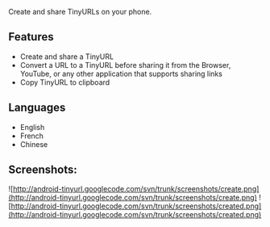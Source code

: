 Create and share TinyURLs on your phone.

## Features ##
  * Create and share a TinyURL
  * Convert a URL to a TinyURL before sharing it from the Browser, YouTube, or any other application that supports sharing links
  * Copy TinyURL to clipboard

## Languages ##
  * English
  * French
  * Chinese

## Screenshots: ##
![http://android-tinyurl.googlecode.com/svn/trunk/screenshots/create.png](http://android-tinyurl.googlecode.com/svn/trunk/screenshots/create.png)
![http://android-tinyurl.googlecode.com/svn/trunk/screenshots/created.png](http://android-tinyurl.googlecode.com/svn/trunk/screenshots/created.png)

<a href='Hidden comment: 
==Support this project==
[https://www.paypal.com/cgi-bin/webscr?cmd=_s-xclick&hosted_button_id=6446146 https://www.paypal.com/en_US/i/btn/btn_donateCC_LG.gif]
'></a>